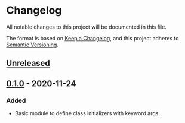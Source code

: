 # Changelog

All notable changes to this project will be documented in this file.

The format is based on [Keep a Changelog](https://keepachangelog.com/en/1.0.0/),
and this project adheres to [Semantic Versioning](https://semver.org/spec/v2.0.0.html).

## [Unreleased]

<!-- ### Added -->
<!-- ### Changed -->

## <!-- ### Removed -->

## [0.1.0] - 2020-11-24

### Added

- Basic module to define class initializers with keyword args.

[unreleased]: https://github.com/MatheusRich/ez_attributes/compare/v0.1.0...HEAD
[0.1.0]: https://github.com/MatheusRich/ez_attributes/releases/tag/v0.1.0

